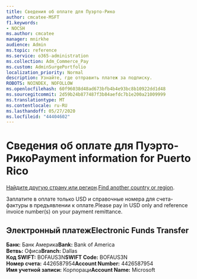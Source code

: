 ```yaml
---
title: Сведения об оплате для Пуэрто-Рико
author: cmcatee-MSFT
f1.keywords:
- NOCSH
ms.author: cmcatee
manager: mnirkhe
audience: Admin
ms.topic: reference
ms.service: o365-administration
ms.collection: Adm_Commerce_Pay
ms.custom: AdminSurgePortfolio
localization_priority: Normal
description: Узнайте, где отправить платеж за подписку.
ROBOTS: NOINDEX, NOFOLLOW
ms.openlocfilehash: 60f96038d48ad673bfb4b4e93bc8b10922dd1d48
ms.sourcegitcommit: 2d59b24b877487f3b84aefdc7b1e200a21009999
ms.translationtype: MT
ms.contentlocale: ru-RU
ms.lasthandoff: 05/27/2020
ms.locfileid: "44404602"
---
```

# <a name="payment-information-for-puerto-rico"></a><span data-ttu-id="ed30a-103">Сведения об оплате для Пуэрто-Рико</span><span class="sxs-lookup"><span data-stu-id="ed30a-103">Payment information for Puerto Rico</span></span>

<span data-ttu-id="ed30a-104">[Найдите другую страну или регион](../billing-and-payments/pay-for-your-subscription.md).</span><span class="sxs-lookup"><span data-stu-id="ed30a-104">[Find another country or region](../billing-and-payments/pay-for-your-subscription.md).</span></span>

<span data-ttu-id="ed30a-105">Заплатите в оплате только USD и справочные номера для счета-фактуры в предъявлении к оплате.</span><span class="sxs-lookup"><span data-stu-id="ed30a-105">Please pay in USD only and reference invoice number(s) on your payment remittance.</span></span>

## <a name="electronic-funds-transfer"></a><span data-ttu-id="ed30a-106">Электронный платеж</span><span class="sxs-lookup"><span data-stu-id="ed30a-106">Electronic Funds Transfer</span></span>

<span data-ttu-id="ed30a-107">**Банк:** Банк Америка</span><span class="sxs-lookup"><span data-stu-id="ed30a-107">**Bank:** Bank of America</span></span>  
<span data-ttu-id="ed30a-108">**Ветвь:** Офиса</span><span class="sxs-lookup"><span data-stu-id="ed30a-108">**Branch:** Dallas</span></span>  
<span data-ttu-id="ed30a-109">**Код SWIFT:** BOFAUS3N</span><span class="sxs-lookup"><span data-stu-id="ed30a-109">**SWIFT Code:** BOFAUS3N</span></span>  
<span data-ttu-id="ed30a-110">**Номер счета:** 4426587954</span><span class="sxs-lookup"><span data-stu-id="ed30a-110">**Account Number:** 4426587954</span></span>  
<span data-ttu-id="ed30a-111">**Имя учетной записи:** Корпораци</span><span class="sxs-lookup"><span data-stu-id="ed30a-111">**Account Name:** Microsoft</span></span>  